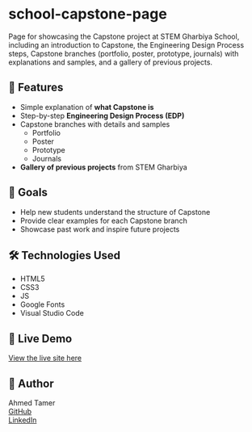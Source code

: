 # school-capstone-page
Page for showcasing the Capstone project at STEM Gharbiya School, including an introduction to Capstone, the Engineering Design Process steps, Capstone branches (portfolio, poster, prototype, journals) with explanations and samples, and a gallery of previous projects.

## 📌 Features

- Simple explanation of **what Capstone is**
- Step-by-step **Engineering Design Process (EDP)**
- Capstone branches with details and samples
  - Portfolio
  - Poster
  - Prototype
  - Journals
- **Gallery of previous projects** from STEM Gharbiya

## 🎯 Goals
- Help new students understand the structure of Capstone
- Provide clear examples for each Capstone branch
- Showcase past work and inspire future projects

## 🛠 Technologies Used

- HTML5  
- CSS3
- JS
- Google Fonts  
- Visual Studio Code


## 🔗 Live Demo

[View the live site here](https://ahmedtamerali.github.io/school-capstone-page/)


## 👤 Author

Ahmed Tamer  
[GitHub](https://github.com/ahmedtamer50)  
[LinkedIn](www.linkedin.com/in/ahmed-tamer-ali)
